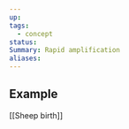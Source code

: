 ```yaml
---
up: 
tags:
  - concept
status: 
Summary: Rapid amplification
aliases:
---
```

## Example
[[Sheep birth]]